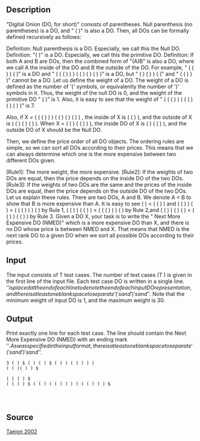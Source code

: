 <h2>Description</h2><p>"Digital Onion (DO, for short)" consists of parentheses. Null parenthesis (no parentheses) is a DO, and " ( )" is also a DO. Then, all DOs can be formally defined recursively as follows: 
</p>
Definition: Null parenthesis is a DO. Especially, we call this the Null DO. 
Definition: "( )" is a DO. Especially, we call this the primitive DO. 
Definition: If both A and B are DOs, then the combined form of "(A)B" is also a DO, where we call A the inside of the DO and B the outside of the DO. 
For example, " ( ( ) ) ( )" is a DO and " ( ( ( ) ) ) ( ( ) ( ) ( ) )" is a DO, but " ( ) ( ) ) ( (" and " ( ( ) ) )" cannot be a DO. Let us define the weight of a DO. The weight of a DO is defined as the number of '(' symbols, or equivalently the number of ')' symbols in it. Thus, the weight of the null DO is 0, and the weight of the primitive DO " ( )" is 1. Also, it is easy to see that the weight of " ( ( ( ) ) ) ( ( ) ( ) ( ) )" is 7. 

Also, if X = ( ( ( ) ) ) ( ( ) ( ) ( ) ) , the inside of X is ( ( ) ), and the outside of X is ( ( ) ( ) ( ) ). When X = ( ( ) ( ( ) ) ), the inside DO of X is ( ) ( ( ) ), and the outside DO of X should be the Null DO. 

Then, we define the price order of all DO objects. The ordering rules are simple, so we can sort all DOs according to their prices. This means that we can always determine which one is the more expensive between two different DOs given. 

[Rule1]: The more weight, the more expensive. 
[Rule2]: If the weights of two DOs are equal, then the price depends on the inside DO of the two DOs. 
[Rule3]: If the weights of two DOs are the same and the prices of the inside DOs are equal, then the price depends on the outside DO of the two DOs. 
Let us explain these rules. There are two DOs, A and B. We denote A &lt; B to show that B is more expensive than A. It is easy to see ( ) &lt; ( ( ) ) and ( ( ) ) ( ) &lt; ( ( ( ) ) ) ( ) by Rule 1, ( ( ) ) ( ( ) ) &lt; ( ( ( ) ) ) ( ) by Rule 2,and ( ( ) ) ( ) ( ) &lt; ( ( ) ) ( ( ) ) by Rule 3. Given a DO X, your task is to write the " Next More Expensive DO (NMED)" which is a more expensive DO than X, and there is no DO whose price is between NMED and X. That means that NMED is the next rank DO to a given DO when we sort all possible DOs according to their prices. <h2>Input</h2><p>The input consists of T test cases. The number of test cases (T ) is given in the first line of the input file. Each test case DO is written in a single line. '$' is placed at the end of each line to denote the end of each input DO representation, and there is at least one blank space to separate '('s and ')'s and '$'. Note that the minimum weight of input DO is 1, and the maximum weight is 30. </p><h2>Output</h2><p>Print exactly one line for each test case. The line should contain the Next More Expensive DO (NMED) with an ending mark '$'. As was specified in the input format, there is at least one blank space to separate '('s and ')'s and '$'. </p><pre><code class="language-input1">3
( ) $
( ) ( ) $
( ( ) ( ( ) ) ) ( ( )( ) ) $
</code></pre><pre><code class="language-output1">( ) ( ) $
( ( ) ) $
( ( ) ( ( ) ) ) ( ( ( ) ) ) $

</code></pre><h2>Source</h2><a href="searchproblem?field=source&amp;key=Taejon+2002">Taejon 2002</a>